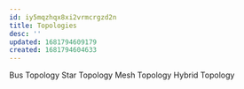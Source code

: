 ```yaml
---
id: iy5mqzhqx8xi2vrmcrgzd2n
title: Topologies
desc: ''
updated: 1681794609179
created: 1681794604633
---
```

Bus Topology
Star Topology
Mesh Topology
Hybrid Topology